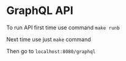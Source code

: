 # GraphQL API

To run API first time use command `make runb`

Next time use just `make` command

Then go to `localhost:8080/graphql`